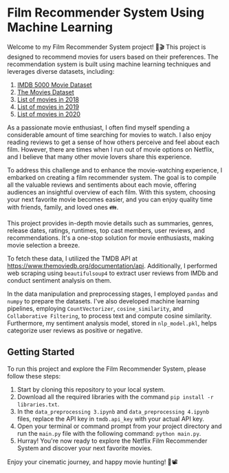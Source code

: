 # Film Recommender System Using Machine Learning

Welcome to my Film Recommender System project! 🍿🎬 This project is designed to recommend movies for users based on their preferences. The recommendation system is built using machine learning techniques and leverages diverse datasets, including:

1. [IMDB 5000 Movie Dataset](https://www.kaggle.com/carolzhangdc/imdb-5000-movie-dataset)
2. [The Movies Dataset](https://www.kaggle.com/rounakbanik/the-movies-dataset)
3. [List of movies in 2018](https://en.wikipedia.org/wiki/List_of_American_films_of_2018)
4. [List of movies in 2019](https://en.wikipedia.org/wiki/List_of_American_films_of_2019)
5. [List of movies in 2020](https://en.wikipedia.org/wiki/List_of_American_films_of_2020)

As a passionate movie enthusiast, I often find myself spending a considerable amount of time searching for movies to watch. I also enjoy reading reviews to get a sense of how others perceive and feel about each film. However, there are times when I run out of movie options on Netflix, and I believe that many other movie lovers share this experience.

To address this challenge and to enhance the movie-watching experience, I embarked on creating a film recommender system. The goal is to compile all the valuable reviews and sentiments about each movie, offering audiences an insightful overview of each film. With this system, choosing your next favorite movie becomes easier, and you can enjoy quality time with friends, family, and loved ones 👪.

This project provides in-depth movie details such as summaries, genres, release dates, ratings, runtimes, top cast members, user reviews, and recommendations. It's a one-stop solution for movie enthusiasts, making movie selection a breeze.

To fetch these data, I utilized the TMDB API at https://www.themoviedb.org/documentation/api. Additionally, I performed web scraping using `beautifulsoup4` to extract user reviews from IMDb and conduct sentiment analysis on them.

In the data manipulation and preprocessing stages, I employed `pandas` and `numpy` to prepare the datasets. I've also developed machine learning pipelines, employing `CountVectorizer`, `cosine_similarity`, and `Collaborative Filtering`, to process text and compute cosine similarity. Furthermore, my sentiment analysis model, stored in `nlp_model.pkl`, helps categorize user reviews as positive or negative.

## Getting Started

To run this project and explore the Film Recommender System, please follow these steps:

1. Start by cloning this repository to your local system.
2. Download all the required libraries with the command `pip install -r libraries.txt`.
3. In the `data_preprocessing 3.ipynb` and `data_preprocessing 4.ipynb` files, replace the API key in `tmdb.api_key` with your actual API key.
4. Open your terminal or command prompt from your project directory and run the `main.py` file with the following command: `python main.py`.
5. Hurray! You're now ready to explore the Netflix Film Recommender System and discover your next favorite movies.

Enjoy your cinematic journey, and happy movie hunting! 🍿📽️
